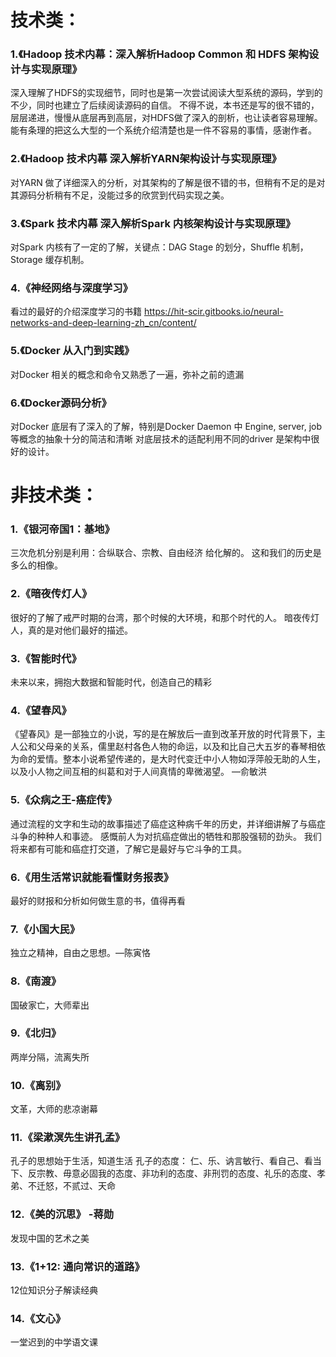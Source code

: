 # 技术类：
### 1.《Hadoop 技术内幕：深入解析Hadoop Common 和 HDFS 架构设计与实现原理》
深入理解了HDFS的实现细节，同时也是第一次尝试阅读大型系统的源码，学到的不少，同时也建立了后续阅读源码的自信。
不得不说，本书还是写的很不错的，层层递进，慢慢从底层再到高层，对HDFS做了深入的剖析，也让读者容易理解。
能有条理的把这么大型的一个系统介绍清楚也是一件不容易的事情，感谢作者。

### 2.《Hadoop 技术内幕 深入解析YARN架构设计与实现原理》
对YARN 做了详细深入的分析，对其架构的了解是很不错的书，但稍有不足的是对其源码分析稍有不足，没能过多的欣赏到代码实现之美。

### 3.《Spark 技术内幕 深入解析Spark 内核架构设计与实现原理》
对Spark 内核有了一定的了解，关键点：DAG Stage 的划分，Shuffle 机制， Storage 缓存机制。

### 4.《神经网络与深度学习》
看过的最好的介绍深度学习的书籍
https://hit-scir.gitbooks.io/neural-networks-and-deep-learning-zh_cn/content/

### 5.《Docker 从入门到实践》
对Docker 相关的概念和命令又熟悉了一遍，弥补之前的遗漏

### 6.《Docker源码分析》
对Docker 底层有了深入的了解，特别是Docker Daemon 中 Engine, server, job 等概念的抽象十分的简洁和清晰
对底层技术的适配利用不同的driver 是架构中很好的设计。


# 非技术类：
### 1.《银河帝国1：基地》
三次危机分别是利用：合纵联合、宗教、自由经济 给化解的。
这和我们的历史是多么的相像。

### 2.《暗夜传灯人》
很好的了解了戒严时期的台湾，那个时候的大环境，和那个时代的人。
暗夜传灯人，真的是对他们最好的描述。

### 3.《智能时代》
未来以来，拥抱大数据和智能时代，创造自己的精彩

### 4.《望春风》
《望春风》是一部独立的小说，写的是在解放后一直到改革开放的时代背景下，主人公和父母亲的关系，儒里赵村各色人物的命运，以及和比自己大五岁的春琴相依为命的爱情。整本小说希望传递的，是大时代变迁中小人物如浮萍般无助的人生，以及小人物之间互相的纠葛和对于人间真情的卑微渴望。 —俞敏洪

### 5.《众病之王-癌症传》
通过流程的文字和生动的故事描述了癌症这种病千年的历史，并详细讲解了与癌症斗争的种种人和事迹。
感慨前人为对抗癌症做出的牺牲和那股强韧的劲头。
我们将来都有可能和癌症打交道，了解它是最好与它斗争的工具。

### 6.《用生活常识就能看懂财务报表》
最好的财报和分析如何做生意的书，值得再看

### 7.《小国大民》
独立之精神，自由之思想。—陈寅恪

### 8.《南渡》
国破家亡，大师辈出

### 9.《北归》
两岸分隔，流离失所

### 10.《离别》
文革，大师的悲凉谢幕

### 11.《梁漱溟先生讲孔孟》
孔子的思想始于生活，知道生活
 孔子的态度：
仁、乐、讷言敏行、看自己、看当下、反宗教、毋意必固我的态度、非功利的态度、非刑罚的态度、礼乐的态度、孝弟、不迁怒，不贰过、天命

### 12.《美的沉思》 -蒋勋
发现中国的艺术之美

### 13.《1+12: 通向常识的道路》
12位知识分子解读经典

### 14.《文心》
一堂迟到的中学语文课





